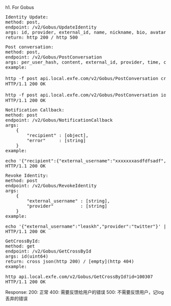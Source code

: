 h1. For Gobus

<pre>
Identity Update:
method: post,
endpoint: /v2/Gobus/UpdateIdentity
args: id, provider, external_id, name, nickname, bio, avatar_filename, external_username
return: http 200 / http 500
</pre>


<pre>
Post conversation:
method: post,
endpoint: /v2/Gobus/PostConversation
args: per_user_hash, content, external_id, provider, time, cross_id
example:

http -f post api.local.exfe.com/v2/Gobus/PostConversation cross_id="11a" content="Hello 你好" external_id="tester_leonard@0d0f.com" "provider"="email" time="2012-07-06 06:52:56"
HTTP/1.1 200 OK

http -f post api.local.exfe.com/v2/Gobus/PostConversation iom="aa" content="Hello 你好" external_id="tester_leo" "provider"="twitter" time="Wed July 06 06:52:56 +0000 2012"
HTTP/1.1 200 OK
</pre>


<pre>
Notification Callback:
method: post
endpoint: /v2/Gobus/NotificationCallback
args:
    {
        "recipient" : [object],
        "error"     : [string]
    }
example:

echo '{"recipient":{"external_username":"xxxxxxxasdfdfsadf","provider":"iOS"},"error":"asd"}' | http api.local.exfe.com/v2/Gobus/NotificationCallback
HTTP/1.1 200 OK
</pre>

<pre>
Revoke Identity:
method: post
endpoint: /v2/Gobus/RevokeIdentity
args:
    {
        "external_username" : [string],
        "provider"          : [string]
    }
example:

echo '{"external_username":"leaskh","provider":"twitter"}' | http post local.exfe.com/v2/gobus/revokeIdentity
HTTP/1.1 200 OK
</pre>

<pre>
GetCrossById:
method: get
endpoint: /v2/Gobus/GetCrossById
args: id(uint64)
return: cross json(http 200) / [empty](http 404)
example:

http api.local.exfe.com/v2/Gobus/GetCrossById?id=100307
HTTP/1.1 200 OK
</pre>

Response:
200: 正常
400: 需要反馈给用户的错误
500: 不需要反馈用户，记log丢弃的错误
